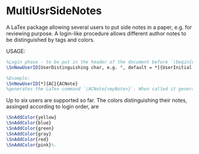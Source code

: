 MultiUsrSideNotes
=================

A LaTex package allowing several users to put side notes in a paper, e.g. for reviewing purpose. A login-like procedure allows different author notes to be distinguished by tags and colors.

USAGE: 

```latex
%Login phase - to be put in the header of the document before `\begin{document}`
\SnNewUserID[UserDistinguishing char, e.g. °, default = *]{UserInitial e.g. AC}{NameOfTheCommandToMakeANewNote e.g. ACNote)}

%Example:
\SnNewUserID[*]{AC}{ACNote}
%generates the LaTex command `\ACNote{<myNote>}`. When called it generates a side notes marked by `*` owing to the user whose initials are `AC`.
```

Up to six users are supported so far. The colors distinguishing their notes, assinged according to login order, are 
```latex
\SnAddColor{yellow}
\SnAddColor{blue}
\SnAddColor{green}
\SnAddColor{gray}
\SnAddColor{red}
\SnAddColor{pink}%.
```

